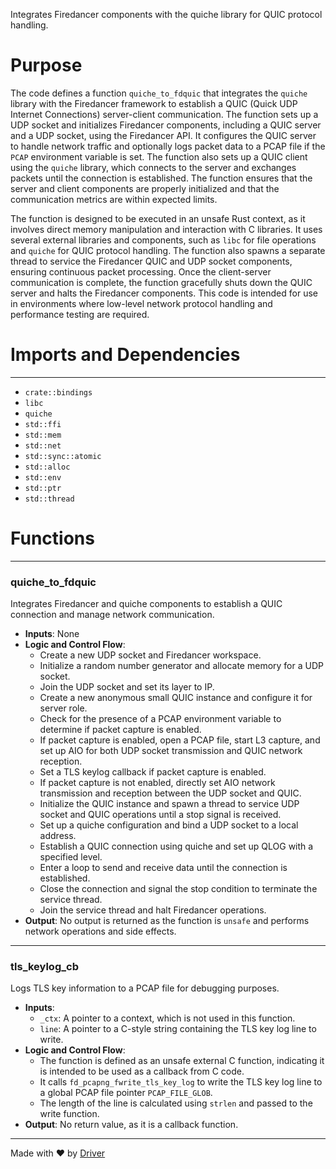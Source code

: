 <!--------------------------------------------------------------------------------->
<!-- IMPORTANT: This file is auto-generated by Driver (https://driver.ai). -------->
<!-- Manual edits may be overwritten on future commits. --------------------------->
<!--------------------------------------------------------------------------------->

Integrates Firedancer components with the quiche library for QUIC protocol handling.

# Purpose
The code defines a function `quiche_to_fdquic` that integrates the `quiche` library with the Firedancer framework to establish a QUIC (Quick UDP Internet Connections) server-client communication. The function sets up a UDP socket and initializes Firedancer components, including a QUIC server and a UDP socket, using the Firedancer API. It configures the QUIC server to handle network traffic and optionally logs packet data to a PCAP file if the `PCAP` environment variable is set. The function also sets up a QUIC client using the `quiche` library, which connects to the server and exchanges packets until the connection is established. The function ensures that the server and client components are properly initialized and that the communication metrics are within expected limits.

The function is designed to be executed in an unsafe Rust context, as it involves direct memory manipulation and interaction with C libraries. It uses several external libraries and components, such as `libc` for file operations and `quiche` for QUIC protocol handling. The function also spawns a separate thread to service the Firedancer QUIC and UDP socket components, ensuring continuous packet processing. Once the client-server communication is complete, the function gracefully shuts down the QUIC server and halts the Firedancer components. This code is intended for use in environments where low-level network protocol handling and performance testing are required.
# Imports and Dependencies

---
- `crate::bindings`
- `libc`
- `quiche`
- `std::ffi`
- `std::mem`
- `std::net`
- `std::sync::atomic`
- `std::alloc`
- `std::env`
- `std::ptr`
- `std::thread`


# Functions

---
### quiche\_to\_fdquic
Integrates Firedancer and quiche components to establish a QUIC connection and manage network communication.
- **Inputs**: None
- **Logic and Control Flow**:
    - Create a new UDP socket and Firedancer workspace.
    - Initialize a random number generator and allocate memory for a UDP socket.
    - Join the UDP socket and set its layer to IP.
    - Create a new anonymous small QUIC instance and configure it for server role.
    - Check for the presence of a PCAP environment variable to determine if packet capture is enabled.
    - If packet capture is enabled, open a PCAP file, start L3 capture, and set up AIO for both UDP socket transmission and QUIC network reception.
    - Set a TLS keylog callback if packet capture is enabled.
    - If packet capture is not enabled, directly set AIO network transmission and reception between the UDP socket and QUIC.
    - Initialize the QUIC instance and spawn a thread to service UDP socket and QUIC operations until a stop signal is received.
    - Set up a quiche configuration and bind a UDP socket to a local address.
    - Establish a QUIC connection using quiche and set up QLOG with a specified level.
    - Enter a loop to send and receive data until the connection is established.
    - Close the connection and signal the stop condition to terminate the service thread.
    - Join the service thread and halt Firedancer operations.
- **Output**: No output is returned as the function is `unsafe` and performs network operations and side effects.


---
### tls\_keylog\_cb
Logs TLS key information to a PCAP file for debugging purposes.
- **Inputs**:
    - `_ctx`: A pointer to a context, which is not used in this function.
    - `line`: A pointer to a C-style string containing the TLS key log line to write.
- **Logic and Control Flow**:
    - The function is defined as an unsafe external C function, indicating it is intended to be used as a callback from C code.
    - It calls `fd_pcapng_fwrite_tls_key_log` to write the TLS key log line to a global PCAP file pointer `PCAP_FILE_GLOB`.
    - The length of the line is calculated using `strlen` and passed to the write function.
- **Output**: No return value, as it is a callback function.



---
Made with ❤️ by [Driver](https://www.driver.ai/)